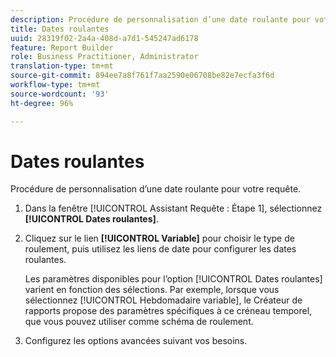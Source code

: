 ```yaml
---
description: Procédure de personnalisation d’une date roulante pour votre requête.
title: Dates roulantes
uuid: 28319f02-2a4a-408d-a7d1-545247ad6178
feature: Report Builder
role: Business Practitioner, Administrator
translation-type: tm+mt
source-git-commit: 894ee7a8f761f7aa2590e06708be82e7ecfa3f6d
workflow-type: tm+mt
source-wordcount: '93'
ht-degree: 96%

---
```



# Dates roulantes

Procédure de personnalisation d’une date roulante pour votre requête.

1. Dans la fenêtre [!UICONTROL Assistant Requête : Étape 1], sélectionnez **[!UICONTROL Dates roulantes]**.
1. Cliquez sur le lien **[!UICONTROL Variable]** pour choisir le type de roulement, puis utilisez les liens de date pour configurer les dates roulantes.

   Les paramètres disponibles pour l’option [!UICONTROL Dates roulantes] varient en fonction des sélections. Par exemple, lorsque vous sélectionnez [!UICONTROL Hebdomadaire variable], le Créateur de rapports propose des paramètres spécifiques à ce créneau temporel, que vous pouvez utiliser comme schéma de roulement.

1. Configurez les options avancées suivant vos besoins.
